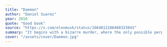 ```yaml
---
title: "Daemon"
author: "Daniel Suarez"
year: 2010
quote: "Good book"
source: "https://x.com/elonmusk/status/1664812106460323843"
summary: "It begins with a bizarre murder, where the only possible perpetrator happens to be dead. As more killings follow, the police are completely out of their depth. It falls to the unlikely partnership of Sebeck, a computer-illiterate cop, and Ross, an enigmatic hacker, to realise the scale of the imminent danger."
cover: "/assets/cover/Daemon.jpg"
---
```

